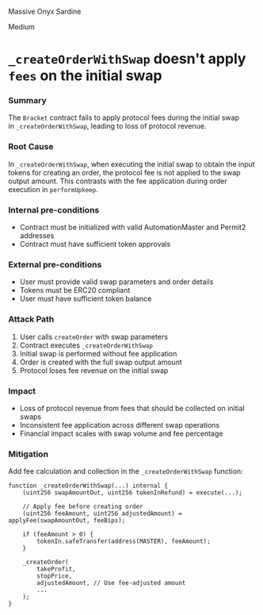 Massive Onyx Sardine

Medium

# `_createOrderWithSwap` doesn't apply `fees` on the initial swap

### Summary

The `Bracket` contract fails to apply protocol fees during the initial swap in `_createOrderWithSwap`, leading to loss of protocol revenue.

### Root Cause

In `_createOrderWithSwap`, when executing the initial swap to obtain the input tokens for creating an order, the protocol fee is not applied to the swap output amount. This contrasts with the fee application during order execution in `performUpkeep`.

### Internal pre-conditions

- Contract must be initialized with valid AutomationMaster and Permit2 addresses
- Contract must have sufficient token approvals

### External pre-conditions

- User must provide valid swap parameters and order details
- Tokens must be ERC20 compliant
- User must have sufficient token balance

### Attack Path

1. User calls `createOrder` with swap parameters
2. Contract executes `_createOrderWithSwap`
3. Initial swap is performed without fee application
4. Order is created with the full swap output amount
5. Protocol loses fee revenue on the initial swap

### Impact

- Loss of protocol revenue from fees that should be collected on initial swaps
- Inconsistent fee application across different swap operations
- Financial impact scales with swap volume and fee percentage

### Mitigation

Add fee calculation and collection in the `_createOrderWithSwap` function:

```solidity
function _createOrderWithSwap(...) internal {
    (uint256 swapAmountOut, uint256 tokenInRefund) = execute(...);
    
    // Apply fee before creating order
    (uint256 feeAmount, uint256 adjustedAmount) = applyFee(swapAmountOut, feeBips);
    
    if (feeAmount > 0) {
        tokenIn.safeTransfer(address(MASTER), feeAmount);
    }
    
    _createOrder(
        takeProfit,
        stopPrice,
        adjustedAmount, // Use fee-adjusted amount
        ...
    );
}
```